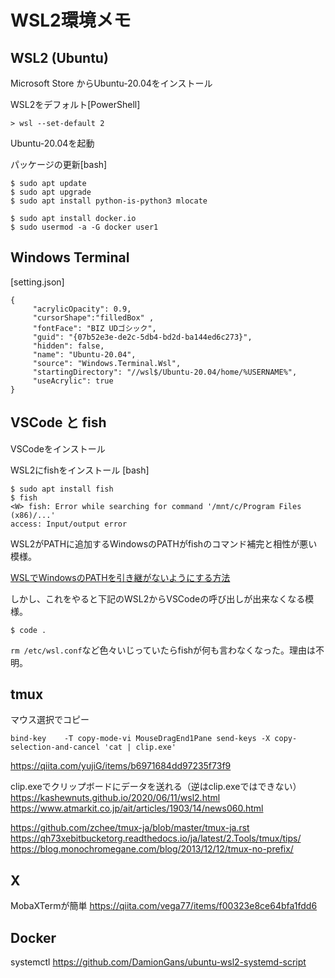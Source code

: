 # WSL2環境メモ

## WSL2 (Ubuntu)
Microsoft Store からUbuntu-20.04をインストール

WSL2をデフォルト[PowerShell]
```
> wsl --set-default 2
```

Ubuntu-20.04を起動

パッケージの更新[bash]
```
$ sudo apt update
$ sudo apt upgrade
$ sudo apt install python-is-python3 mlocate

$ sudo apt install docker.io
$ sudo usermod -a -G docker user1

```



## Windows Terminal
[setting.json]
```
{
     "acrylicOpacity": 0.9,
     "cursorShape":"filledBox" ,
     "fontFace": "BIZ UDゴシック",
     "guid": "{07b52e3e-de2c-5db4-bd2d-ba144ed6c273}",
     "hidden": false,
     "name": "Ubuntu-20.04",
     "source": "Windows.Terminal.Wsl",
     "startingDirectory": "//wsl$/Ubuntu-20.04/home/%USERNAME%",
     "useAcrylic": true
}
```

## VSCode と fish

VSCodeをインストール

WSL2にfishをインストール
[bash]
```
$ sudo apt install fish
$ fish
<W> fish: Error while searching for command '/mnt/c/Program Files (x86)/...'
access: Input/output error
```
WSL2がPATHに追加するWindowsのPATHがfishのコマンド補完と相性が悪い模様。

[WSLでWindowsのPATHを引き継がないようにする方法](https://qiita.com/raccy/items/456a7158f588670c0850)

しかし、これをやると下記のWSL2からVSCodeの呼び出しが出来なくなる模様。
```
$ code .
```

```rm /etc/wsl.conf```など色々いじっていたらfishが何も言わなくなった。理由は不明。

## tmux
マウス選択でコピー
```
bind-key    -T copy-mode-vi MouseDragEnd1Pane send-keys -X copy-selection-and-cancel 'cat | clip.exe'
```
https://qiita.com/yujiG/items/b6971684dd97235f73f9

clip.exeでクリップボードにデータを送れる（逆はclip.exeではできない）
https://kashewnuts.github.io/2020/06/11/wsl2.html
https://www.atmarkit.co.jp/ait/articles/1903/14/news060.html


https://github.com/zchee/tmux-ja/blob/master/tmux-ja.rst
https://qh73xebitbucketorg.readthedocs.io/ja/latest/2.Tools/tmux/tips/
https://blog.monochromegane.com/blog/2013/12/12/tmux-no-prefix/

## X
MobaXTermが簡単
https://qiita.com/vega77/items/f00323e8ce64bfa1fdd6



## Docker
systemctl
https://github.com/DamionGans/ubuntu-wsl2-systemd-script
